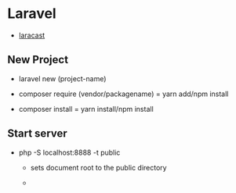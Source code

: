 # Laravel 
- [laracast](https://laracasts.com/series/laravel-5-fundamentals/episodes/1)

## New Project
- laravel new (project-name)

- composer require (vendor/packagename) = yarn add/npm install
- composer install = yarn install/npm install

## Start server
- php -S localhost:8888 -t public
  - sets document root to the public directory

  - 
 


